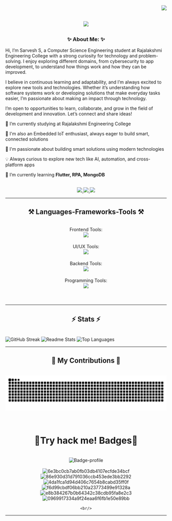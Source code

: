 <img align="right" src="https://visitor-badge.laobi.icu/badge?page_id=Sarveshsivasankaran.Sarveshsivasankaran" />

<h1 align="center">
    <img src="https://readme-typing-svg.herokuapp.com/?font=Righteous&size=35&center=true&vCenter=true&width=500&height=70&duration=4500&lines=Hey+There+Codey!+👋;+I'm+Sarvesh+Sivasankaran!;" />
</h1>

<h3 align="center">✨ About Me: ✨</h3>

<div align="left">

Hi, I’m Sarvesh S, a Computer Science Engineering student at Rajalakshmi Engineering College with a strong curiosity for technology and problem-solving. I enjoy exploring different domains, from cybersecurity to app development, to understand how things work and how they can be improved.

I believe in continuous learning and adaptability, and I’m always excited to explore new tools and technologies. Whether it’s understanding how software systems work or developing solutions that make everyday tasks easier, I’m passionate about making an impact through technology.

I’m open to opportunities to learn, collaborate, and grow in the field of development and innovation. Let’s connect and share ideas!

 
 🔭 I’m currently studying at Rajalakshmi Engineering College
 
 🔌 I'm also an Embedded IoT enthusiast, always eager to build smart, connected solutions
 
 🌟 I'm passionate about building smart solutions using modern technologies  
 
💡 Always curious to explore new tech like AI, automation, and cross-platform apps  
 
 🌱 I’m currently learning **Flutter, RPA, MongoDB**

</div>

 <br/>
 
<div align="center"> 
  <a href="mailto:sarveshsivasankaran@yahoo.com">
    <img src="https://img.shields.io/badge/Gmail-333333?style=for-the-badge&logo=gmail&logoColor=red" />
  </a>
  <a href="https://linkedin.com/in/sarvesh-sivasankaran" target="_blank">
    <img src="https://img.shields.io/badge/LinkedIn-0077B5?style=for-the-badge&logo=linkedin&logoColor=white" target="_blank" />
  </a>
<a href="https://github.com/Sarveshsivasankaran" target="_blank">
  <img src="https://img.shields.io/badge/Portfolio-000000?style=for-the-badge&logo=github&logoColor=white" />
</a>
</div>

 <hr/>
 
<h2 align="center">⚒️ Languages-Frameworks-Tools ⚒️</h2>
<br/>

<div align="center">
    Frontend Tools:<br>
    <img src="https://skillicons.dev/icons?i=react,bootstrap,mui,html,css,tailwind" /><br><br>
    UI/UX Tools:<br>
    <img src="https://skillicons.dev/icons?i=figma" /><br><br>
    Backend Tools:<br>
    <img src="https://skillicons.dev/icons?i=nodejs,javascript,typescript,express,firebase,mongodb,nextjs,mysql,flask" /><br><br>
    Programming Tools:<br>
    <img src="https://skillicons.dev/icons?i=c,java,python,r" /><br><br>
</div>

<br/>
<hr/>

<h2 align="center">⚡ Stats ⚡</h2>
<br>
<img src="https://streak-stats.demolab.com?user=Sarveshsivasankaran&theme=material-palenight&hide_border=true&border_radius=12&date_format=j%20M%5B%20Y%5D&stroke=EBDED2" alt="GitHub Streak" />

<img src="https://github-readme-stats.vercel.app/api?username=Sarveshsivasankaran&show_icons=true&theme=material-palenight" alt="Readme Stats"/>

<img src="https://github-readme-stats.vercel.app/api/top-langs/?username=Sarveshsivasankaran&langs_count=8&layout=compact&theme=material-palenight" alt="Top Languages" />
<br/>

<hr/>

<div align="center">
  <h2>🐍 My Contributions 🐍</h2>
  <br>
  <img alt="snake eating my contributions" src="https://raw.githubusercontent.com/Sarveshsivasankaran/Sarveshsivasankaran/output/github-contribution-grid-snake.svg" />
  <br/><br/><br/>
</div>
<div align="center">
    <h1>👾Try hack me! Badges👾</h1>
    <br>
    <img src="https://tryhackme.com/api/v2/badges/public-profile?userPublicId=5442764" alt="Badge-profile"/>
    <br/>
    <br>
    <img width="450" height="250" alt="6e3bc0cb7ab0fb03db4107ecfde34bcf" src="https://github.com/user-attachments/assets/b539e1ed-d92d-422e-a35e-6fc73dfd31b5" />
    <img width="450" height="250" alt="86e930d31d791036ccb453ede3bb2292" src="https://github.com/user-attachments/assets/52f8f8f7-d3be-4a66-ae84-0e2e0a001544" />
    <img width="450" height="250" alt="4da1fca1d94d406c7654b8cabd35ff0f" src="https://github.com/user-attachments/assets/e53e6984-e932-4447-92f8-2942155636ef" />
    <img width="450" height="250" alt="f6d99cbdf06bb210a23773499e91328a" src="https://github.com/user-attachments/assets/2737a65a-3411-4f7b-908e-933c2fa43917" />
    <img width="450" height="250" alt="e8b384267b0b64342c38cdb95fa8e2c3" src="https://github.com/user-attachments/assets/879b52d4-1a80-49c5-9be5-ff6a30248c58" />
    <img width="450" height="250" alt="0969917334a9f24eaa6f6fb1e50e89bb" src="https://github.com/user-attachments/assets/36f5692a-8ea4-402e-a0fd-1e6803f56911" />

    <br/>
</div>

<hr/>

